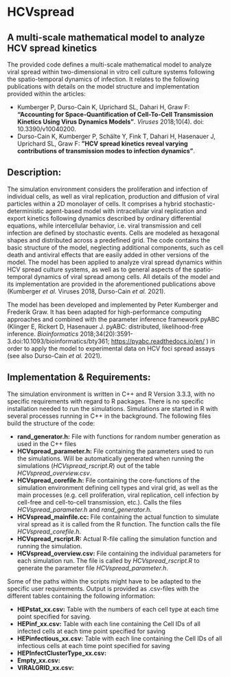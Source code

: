 # HCVspread

## A multi-scale mathematical model to analyze HCV spread kinetics

The provided code defines a multi-scale mathematical model to analyze viral spread within two-dimensional in vitro cell culture systems following the spatio-temporal dynamics of infection. It relates to the following publications with details on the model structure and implementation provided within the articles:
* Kumberger P, Durso-Cain K, Uprichard SL, Dahari H, Graw F: **“Accounting for Space-Quantification of Cell-To-Cell Transmission Kinetics Using Virus Dynamics Models”**. *Viruses* 2018;10(4). doi: 10.3390/v10040200.
* Durso-Cain K, Kumberger P, Schälte Y, Fink T, Dahari H, Hasenauer J, Uprichard SL, Graw F: **”HCV spread kinetics reveal varying contributions of transmission modes to infection dynamics”**.

## Description:
The simulation environment considers the proliferation and infection of individual cells, as well as viral replication, production and diffusion of viral particles within a 2D monolayer of cells. It comprises a hybrid stochastic-deterministic agent-based model with intracellular viral replication and export kinetics following dynamics described by ordinary differential equations, while intercellular behavior, i.e. viral transmission and cell infection are defined by stochastic events. Cells are modeled as hexagonal shapes and distributed across a predefined grid. The code contains the basic structure of the model, neglecting additional components, such as cell death and antiviral effects that are easily added in other versions of the model. The model has been applied to analyze viral spread dynamics within HCV spread culture systems, as well as to general aspects of the spatio-temporal dynamics of viral spread among cells. All details of the model and its implementation are provided in the aforementioned publications above (Kumberger *et al.* Viruses 2018, Durso-Cain *et al.* 2021).

The model has been developed and implemented by Peter Kumberger and Frederik Graw. It has been adapted for high-performance computing approaches and combined with the parameter inference framework pyABC (Klinger E, Rickert D, Hasenauer J. pyABC: distributed, likelihood-free inference. *Bioinformatics* 2018;34(20):3591-3.doi:10.1093/bioinformatics/bty361; https://pyabc.readthedocs.io/en/ ) in order to apply the model to experimental data on HCV foci spread assays (see also Durso-Cain *et al.* 2021).

## Implementation & Requirements:
The simulation environment is written in C++ and R Version 3.3.3, with no specific requirements with regard to R packages. There is no specific installation needed to run the simulations. Simulations are started in R with several processes running in C++ in the background. The following files build the structure of the code: 

* **rand_generator.h:** File with functions for random number generation as used in the C++ files
* **HCVspread_parameter.h:** File containing the parameters used to run the simulations. Will be automatically generated when running the simulations (*HCVspread_rscript.R*) out of the table *HCVspread_overview.csv*.
* **HCVspread_corefile.h:** File containing the core-functions of the simulation environment defining cell types and viral grid, as well as the main processes (e.g. cell proliferation, viral replication, cell infection by cell-free and cell-to-cell transmission, etc.). Calls the files *HCVspread_parameter.h* and *rand_generator.h*.
* **HCVspread_mainfile.cc:** File containing the actual function to simulate viral spread as it is called from the R function. The function calls the file *HCVspread_corefile.h*.
* **HCVspread_rscript.R:** Actual R-file calling the simulation function and running the simulation.
* **HCVspread_overview.csv:** File containing the individual parameters for each simulation run. The file is called by *HCVspread_rscript.R* to generate the parameter file *HCVspread_parameter.h*.

Some of the paths within the scripts might have to be adapted to the specific user requirements. Output is provided as .csv-files with the different tables containing the following information:

* **HEPstat_xx.csv:** Table with the numbers of each cell type at each time point specified for saving.
* **HEPinf_xx.csv:** Table with each line containing the Cell IDs of all infected cells at each time point specified for saving
* **HEPinfectious_xx.csv:** Table with each line containing the Cell IDs of all infectious cells at each time point specified for saving
* **HEPInfectClusterType_xx.csv:**
* **Empty_xx.csv:**
* **VIRALGRID_xx.csv:**
